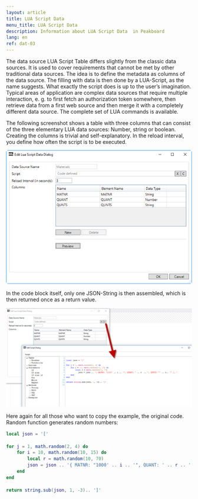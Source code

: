 ```yaml
---
layout: article
title: LUA Script Data
menu_title: LUA Script Data
description: Information about LUA Script Data  in Peakboard
lang: en
ref: dat-03
---
```

The data source LUA Script Table differs slightly from the classic data sources. It is used to cover requirements that cannot be met by other traditional data sources. The idea is to define the metadata as columns of the data source. The filling with data is then done by a LUA-Script, as the name suggests. What exactly the script does is up to the user’s imagination. Typical areas of application are complex data sources that require multiple interaction, e. g. to first fetch an authorization token somewhere, then retrieve data from a first web source and then merge it with a completely different data source. The complete set of LUA commands is available.

The following screenshot shows a table with three columns that can consist of the three elementary LUA data sources: Number, string or boolean. Creating the columns is trivial and self-explanatory. In the reload interval, you define how often the script is to be executed.

![Edit lua Script Data Dialog](/assets/images/data-sources/datasources-lua-script/edit-lua-script-data-dialog.png)

In the code block itself, only one JSON-String is then assembled, which is then returned once as a return value.

![Edit Script Dialog](/assets/images/data-sources/datasources-lua-script/edit-script-dialog.png)

Here again for all those who want to copy the example, the original code. Random function generates random numbers:

```lua
local json = '['

for j = 1, math.random(2, 4) do
    for i = 10, math.random(10, 15) do
        local r = math.random(10, 70)
        json = json .. '{ MATNR: "1000' .. i .. '", QUANT: ' .. r .. ', QUNTS: "' .. r .. '" }, '
    end
end

return string.sub(json, 1, -3).. ']'
```
